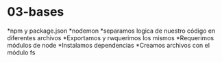 # 03-bases

*npm y package.json
*nodemon
*separamos logica de nuestro código en diferentes archivos
*Exportamos y rwquerimos los mismos
*Requerimos módulos de node
*Instalamos dependencias
\*Creamos archivos con el módulo fs
